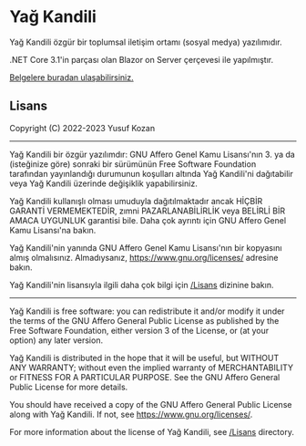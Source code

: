 # Yağ Kandili


Yağ Kandili özgür bir toplumsal iletişim ortamı (sosyal medya) yazılımıdır.

.NET Core 3.1'in parçası olan Blazor on Server çerçevesi ile yapılmıştır.

[Belgelere buradan ulaşabilirsiniz.](/Belgeler)

## Lisans
Copyright (C) 2022-2023 Yusuf Kozan

---

Yağ Kandili bir özgür yazılımdır: GNU Affero Genel Kamu Lisansı'nın 3.
ya da (isteğinize göre) sonraki bir sürümünün Free Software Foundation
tarafından yayınlandığı durumunun koşulları altında Yağ Kandili'ni
dağıtabilir veya Yağ Kandili üzerinde değişiklik yapabilirsiniz.

Yağ Kandili kullanışlı olması umuduyla dağıtılmaktadır ancak HİÇBİR
GARANTİ VERMEMEKTEDİR, zımni PAZARLANABİLİRLİK veya BELİRLİ BİR
AMACA UYGUNLUK garantisi bile. Daha çok ayrıntı için GNU Affero
Genel Kamu Lisansı'na bakın.

Yağ Kandili'nin yanında GNU Affero Genel Kamu Lisansı'nın bir kopyasını
almış olmalısınız. Almadıysanız, <https://www.gnu.org/licenses/>
adresine bakın.

Yağ Kandili'nin lisansıyla ilgili daha çok bilgi için [/Lisans](/Lisans)
dizinine bakın.

---

Yağ Kandili is free software: you can redistribute it and/or modify
it under the terms of the GNU Affero General Public License as
published by the Free Software Foundation, either version 3 of the
License, or (at your option) any later version.

Yağ Kandili is distributed in the hope that it will be useful,
but WITHOUT ANY WARRANTY; without even the implied warranty of
MERCHANTABILITY or FITNESS FOR A PARTICULAR PURPOSE. See the
GNU Affero General Public License for more details.

You should have received a copy of the GNU Affero General Public License
along with Yağ Kandili. If not, see <https://www.gnu.org/licenses/>.

For more information about the license of Yağ Kandili, see
[/Lisans](/Lisans) directory.